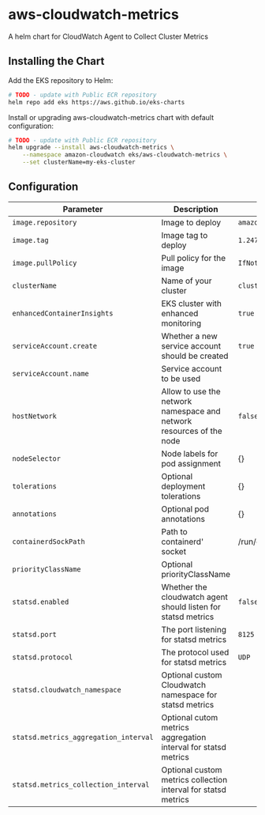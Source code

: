 # aws-cloudwatch-metrics

A helm chart for CloudWatch Agent to Collect Cluster Metrics

## Installing the Chart

Add the EKS repository to Helm:

```sh
# TODO - update with Public ECR repository
helm repo add eks https://aws.github.io/eks-charts
```

Install or upgrading aws-cloudwatch-metrics chart with default configuration:

```sh
# TODO - update with Public ECR repository
helm upgrade --install aws-cloudwatch-metrics \
    --namespace amazon-cloudwatch eks/aws-cloudwatch-metrics \
    --set clusterName=my-eks-cluster
```

## Configuration

| Parameter | Description | Default | Required |
| - | - | - | -
| `image.repository` | Image to deploy | `amazon/cloudwatch-agent` | ✔
| `image.tag` | Image tag to deploy | `1.247345.36b249270`
| `image.pullPolicy` | Pull policy for the image | `IfNotPresent` | ✔
| `clusterName` | Name of your cluster | `cluster_name` | ✔
| `enhancedContainerInsights` | EKS cluster with enhanced monitoring | `true` | 
| `serviceAccount.create` | Whether a new service account should be created | `true` |
| `serviceAccount.name` | Service account to be used | |
| `hostNetwork` | Allow to use the network namespace and network resources of the node | `false` |
| `nodeSelector` | Node labels for pod assignment	 | {} |
| `tolerations` | Optional deployment tolerations	 | {} |
| `annotations` | Optional pod annotations	 | {} |
| `containerdSockPath` | Path to containerd' socket | /run/containerd/containerd.sock |
| `priorityClassName` | Optional priorityClassName	 | |
| `statsd.enabled` | Whether the cloudwatch agent should listen for statsd metrics	 | `false` |
| `statsd.port` | The port listening for statsd metrics | `8125` |
| `statsd.protocol` | The protocol used for statsd metrics | `UDP` |
| `statsd.cloudwatch_namespace` | Optional custom Cloudwatch namespace for statsd metrics | |
| `statsd.metrics_aggregation_interval` | Optional cutom metrics aggregation interval for statsd metrics | |
| `statsd.metrics_collection_interval` | Optional custom metrics collection interval for statsd metrics | |
